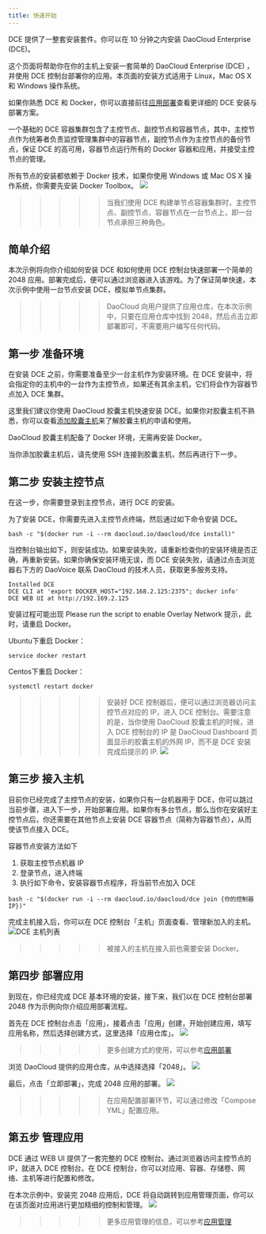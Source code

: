 ```yaml
---
title: 快速开始
---
```


DCE 提供了一整套安装套件。你可以在 10 分钟之内安装 DaoCloud Enterprise (DCE)。 

这个页面将帮助你在你的主机上安装一套简单的 DaoCloud Enterprise (DCE) ，并使用 DCE 控制台部署你的应用。本页面的安装方式适用于 Linux，Mac OS X 和 Windows 操作系统。

如果你熟悉 DCE 和 Docker，你可以直接前往[应用部署](http://docs.daocloud.io/daocloud-enterprise/deploy-an-application)查看更详细的 DCE 安装与部署方案。 


一个基础的 DCE 容器集群包含了主控节点、副控节点和容器节点，其中，主控节点作为统筹者负责监控管理集群中的容器节点，副控节点作为主控节点的备份节点，保证 DCE 的高可用，容器节点运行所有的 Docker 容器和应用，并接受主控节点的管理。

所有节点的安装都依赖于 Docker 技术，如果你使用 Windows 或 Mac OS X 操作系统，你需要先安装 Docker Toolbox。
![](small-install.png)

>>>>> 当我们使用 DCE 构建单节点容器集群时，主控节点、副控节点、容器节点在一台节点上，即一台节点承担三种角色。


## 简单介绍

本次示例将向你介绍如何安装 DCE 和如何使用 DCE 控制台快速部署一个简单的 2048 应用。部署完成后，便可以通过浏览器进入该游戏。为了保证简单快速，本次示例中使用一台节点安装 DCE，模拟单节点集群。

>>>>> DaoCloud 向用户提供了应用仓库，在本次示例中，只要在应用仓库中找到 2048，然后点击立即部署即可，不需要用户编写任何代码。

## 第一步 准备环境

在安装 DCE 之前，你需要准备至少一台主机作为安装环境。在 DCE 安装中，将会指定你的主机中的一台作为主控节点，如果还有其余主机，它们将会作为容器节点加入 DCE 集群。

这里我们建议你使用 DaoCloud 胶囊主机快速安装 DCE。如果你对胶囊主机不熟悉，你可以查看[添加胶囊主机](http://docs.daocloud.io/cluster-mgmt/add-cell-node)来了解胶囊主机的申请和使用。

DaoCloud 胶囊主机配备了 Docker 环境，无需再安装 Docker。

当你添加胶囊主机后，请先使用 SSH 连接到胶囊主机，然后再进行下一步。


## 第二步 安装主控节点

在这一步，你需要登录到主控节点，进行 DCE 的安装。

为了安装 DCE，你需要先进入主控节点终端，然后通过如下命令安装 DCE。
```
bash -c "$(docker run -i --rm daocloud.io/daocloud/dce install)"
```

当控制台输出如下，则安装成功。如果安装失败，请重新检查你的安装环境是否正确，再重新安装。如果你确保安装环境无误，而 DCE 安装失败，请通过点击浏览器右下方的 DaoVoice 联系 DaoCloud 的技术人员，获取更多服务支持。
```
Installed DCE
DCE CLI at 'export DOCKER_HOST="192.168.2.125:2375"; docker info'
DCE WEB UI at http://192.169.2.125
```

安装过程可能出现 Please run the script to enable Overlay Network  提示，此时，请重启 Docker。

Ubuntu下重启 Docker：
```
service docker restart
```

Centos下重启 Docker：
```
systemctl restart docker 
```

 >>>>> 安装好 DCE 控制器后，便可以通过浏览器访问主控节点对应的 IP，进入 DCE 控制台。需要注意的是，当你使用 DaoCloud 胶囊主机的时候，进入 DCE 控制台的 IP 是 DaoCloud Dashboard 页面显示的胶囊主机的外网 IP，而不是 DCE 安装完成后提示的 IP.
![](dce.png)

## 第三步 接入主机

目前你已经完成了主控节点的安装，如果你只有一台机器用于 DCE，你可以跳过当前步骤，进入下一步，开始部署应用。如果你有多台节点，那么当你在安装好主控节点后，你还需要在其他节点上安装 DCE 容器节点（简称为容器节点），从而使该节点接入 DCE。

容器节点安装方法如下

1. 获取主控节点机器 IP
2. 登录节点，进入终端
3. 执行如下命令，安装容器节点程序，将当前节点加入 DCE

```
bash -c "$(docker run -i --rm daocloud.io/daocloud/dce join {你的控制器IP})"
```

完成主机接入后，你可以在 DCE 控制台「主机」页面查看、管理新加入的主机。
![DCE 主机列表](machine_list.png)

>>>>> 被接入的主机在接入前也需要安装 Docker。

## 第四步 部署应用

到现在，你已经完成 DCE 基本环境的安装，接下来，我们以在 DCE 控制台部署 2048 作为示例向你介绍应用部署流程。

首先在 DCE 控制台点击「应用」，接着点击「应用」创建，开始创建应用，填写应用名称，然后选择创建方式，这里选择「应用仓库」。
![](deploy_application_1.png)

>>>>> 更多创建方式的使用，可以参考[应用部署](http://localhost:8080/daocloud-enterprise/deploy-an-application)


浏览 DaoCloud 提供的应用仓库，从中选择选择「2048」。
![](deploy_application_2.png)

最后，点击「立即部署」，完成 2048 应用的部署。
![](deploy_application_3.png)
>>>>> 在应用配置部署环节，可以通过修改「Compose YML」配置应用。 


## 第五步 管理应用

DCE 通过 WEB UI 提供了一套完整的 DCE 控制台。通过浏览器访问主控节点的 IP，就进入 DCE 控制台。在 DCE 控制台，你可以对应用、容器、存储卷、网络、主机等进行配置和修改。

在本次示例中，安装完 2048 应用后，DCE 将自动跳转到应用管理页面，你可以在该页面对应用进行更加精细的控制和管理。
![](application_manage.png)

>>>>> 更多应用管理的信息，可以参考[应用管理](http://docs.daocloud.io/daocloud-enterprise/manage-applications)



